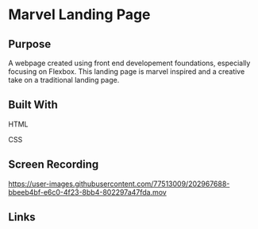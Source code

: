 # Marvel Landing Page

## Purpose
A webpage created using front end developement foundations, especially focusing on Flexbox. This landing page is marvel inspired and a creative take on a traditional landing page. 

## Built With
HTML

CSS

## Screen Recording

https://user-images.githubusercontent.com/77513009/202967688-bbeeb4bf-e6c0-4f23-8bb4-802297a47fda.mov

## Links
